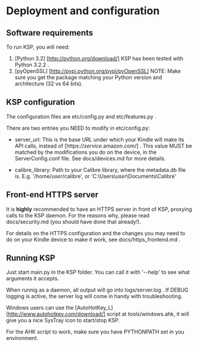 Deployment and configuration
============================


Software requirements
---------------------

To run KSP, you will need:

1. [Python 3.2] [http://python.org/download/]
	KSP has been tested with Python 3.2.2 .
2. [pyOpenSSL] [http://pypi.python.org/pypi/pyOpenSSL]
	NOTE: Make sure you get the package matching your Python version and architecture (32 vs 64 bits).


KSP configuration
-----------------

The configuration files are etc/config.py and etc/features.py .

There are two entries you NEED to modify in etc/config.py:

* server_url:
	This is the base URL under which your Kindle will make its API calls, instead of [https://_service_.amazon.com/] .
	This value MUST be matched by the modifications you do on the device, in the ServerConfig.conf file.
	See docs/devices.md for more details.

* calibre_library:
	Path to your Calibre library, where the metadata.db file is.
	E.g. '/home/_user_/calibre', or 'C:\\Users\\_user_\\Documents\\Calibre'


Front-end HTTPS server
----------------------

It is **highly** recommended to have an HTTPS server in front of KSP, proxying
calls to the KSP daemon. For the reasons why, please read docs/security.md
(you should have done that already!).

For details on the HTTPS configuration and the changes you may need to do on
your Kindle device to make it work, see docs/https_frontend.md .


Running KSP
-----------

Just start main.py in the KSP folder.
You can call it with '--help' to see what arguments it accepts.

When runnig as a daemon, all output will go into logs/server.log . If DEBUG
logging is active, the server log will come in handy with troubleshooting.

Windows users can use the [AutoHotKey_L] [http://www.autohotkey.com/download/]
script at tools/windows.ahk, it will give you a nice SysTray icon to
start/stop KSP.

For the AHK script to work, make sure you have PYTHONPATH set in you environment.
